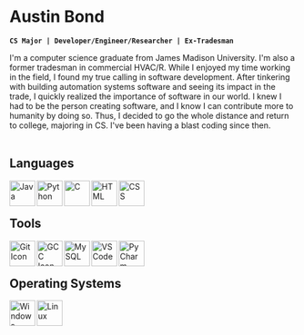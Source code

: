 # Austin Bond

**`CS Major | Developer/Engineer/Researcher | Ex-Tradesman`**

I'm a computer science graduate from James Madison University. I'm also a former tradesman in commercial HVAC/R. While I enjoyed my time working in the field, I found my true calling in software development. After tinkering with building automation systems software and seeing its impact in the trade, I quickly realized the importance of software in our world. I knew I had to be the person creating software, and I know I can contribute more to humanity by doing so. Thus, I decided to go the whole distance and return to college, majoring in CS. I've been having a blast coding since then.<br><br>


## Languages
<img align="left" alt="Java" width="45px" src="https://cdn.jsdelivr.net/gh/devicons/devicon/icons/java/java-original-wordmark.svg"/>
<img align="left" alt="Python" width="45px" src="https://cdn.jsdelivr.net/gh/devicons/devicon/icons/python/python-original-wordmark.svg" />
<img align="left" alt="C" width="45px" src="https://cdn.jsdelivr.net/gh/devicons/devicon/icons/c/c-plain.svg" />

<img align="left" alt="HTML" width="45px" src="https://cdn.jsdelivr.net/gh/devicons/devicon/icons/html5/html5-plain-wordmark.svg" />
<img align="left" alt="CSS" width="45px" src="https://cdn.jsdelivr.net/gh/devicons/devicon/icons/css3/css3-plain-wordmark.svg" /><br><br>

## Tools
<img align="left" alt="Git Icon" width="45px" src="https://cdn.jsdelivr.net/gh/devicons/devicon/icons/git/git-plain-wordmark.svg" />
<img align="left" alt="GCC Icon" width="45px" src="https://cdn.jsdelivr.net/gh/devicons/devicon/icons/gcc/gcc-original.svg" />
<img align="left" alt="MySQL" width="45px" src="https://cdn.jsdelivr.net/gh/devicons/devicon/icons/mysql/mysql-original-wordmark.svg" />
<img align="left" alt="VSCode" width="45px" src="https://cdn.jsdelivr.net/gh/devicons/devicon/icons/vscode/vscode-original.svg" />
<img align="left" alt="PyCharm" width="45px" src="https://cdn.jsdelivr.net/gh/devicons/devicon/icons/pycharm/pycharm-original.svg" /><br><br>

## Operating Systems
<img align="left" alt="Windows" width="45px" src="https://cdn.jsdelivr.net/gh/devicons/devicon/icons/windows8/windows8-original.svg" />
<img align="left" alt="Linux" width="45px" src="https://cdn.jsdelivr.net/gh/devicons/devicon/icons/linux/linux-original.svg" />

<!--
**auspbond/auspbond** is a ✨ _special_ ✨ repository because its `README.md` (this file) appears on your GitHub profile.

Here are some ideas to get you started:

- 🔭 I’m currently working on ...
- 🌱 I’m currently learning ...
- 👯 I’m looking to collaborate on ...
- 🤔 I’m looking for help with ...
- 💬 Ask me about ...
- 📫 How to reach me: ...
- 😄 Pronouns: ...
- ⚡ Fun fact: ...
-->
